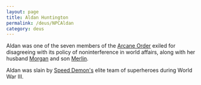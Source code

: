 ```yaml
---
layout: page
title: Aldan Huntington
permalink: /deus/NPCAldan
category: deus
---
```

Aldan was one of the seven members of the [Arcane Order](OrgArcaneOrder) exiled for disagreeing with its policy of noninterference in world affairs, along with her husband [Morgan](NPCMorgan) and son [Merlin](NPCMerlin).

Aldan was slain by [Speed Demon's](NPCMoses) elite team of superheroes during World War III.
